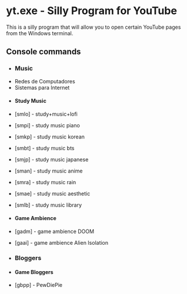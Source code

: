 # yt.exe - Silly Program for YouTube
This is a silly program that will allow you to open certain YouTube pages from the Windows terminal.


Console commands
---
* ### Music ###

<ul>
  <li>Redes de Computadores</li>
  <li>Sistemas para Internet</li>
</ul>

* #### Study Music ####

* [smlo] - study+music+lofi
* [smpi] - study music piano
* [smkp] - study music korean
* [smbt] - study music bts
* [smjp] - study music japanese
* [sman] - study music anime
* [smra] - study music rain
* [smae] - study music aesthetic
* [smlb] - study music library

* #### Game Ambience ####

* [gadm] - game ambience DOOM
* [gaai] - game ambience Alien Isolation

* ### Bloggers ###

* #### Game Bloggers ####
* [gbpp] - PewDiePie 
